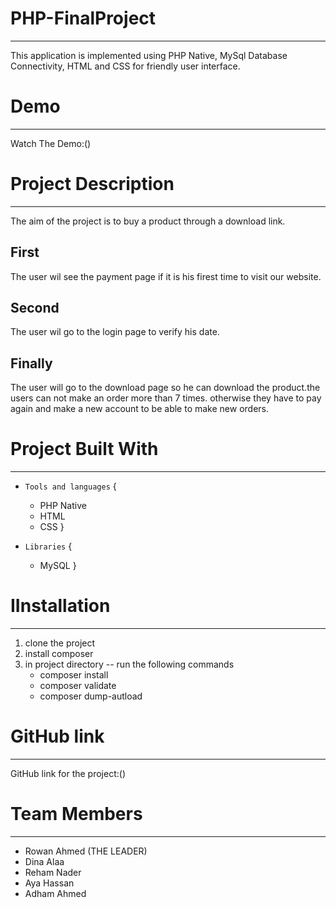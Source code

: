 # PHP-FinalProject
---------------------------------
This application is implemented using PHP Native, MySql Database Connectivity, HTML and CSS for friendly user interface.


# Demo
---------------------------------
Watch The Demo:()

# Project Description
---------------------------------
The aim of the project is to buy a product through a download link.
## First
The user wil see the payment page if it is his firest time to visit our website.
## Second
The user wil go to the login page to verify his date.
## Finally
The user will go to the download page so he can download the product.the users can not make an order more than 7 times. otherwise they have to pay again and make a new account to be able to make new orders.

# Project Built With
---------------------------------
 - `Tools and languages`
    {
      - PHP Native
      - HTML
      - CSS
    }

 - `Libraries`
    {
      - MySQL 
     }
     
 # IInstallation
 ---------------------------------
1. clone the project 
2. install composer
3. in project directory -- run the following commands
    * composer install
    * composer validate
    * composer dump-autload
    
 # GitHub link
 ---------------------------------
GitHub link for the project:()

# Team Members
 ---------------------------------
- Rowan Ahmed (THE LEADER)
- Dina Alaa
- Reham Nader
- Aya Hassan
- Adham Ahmed


